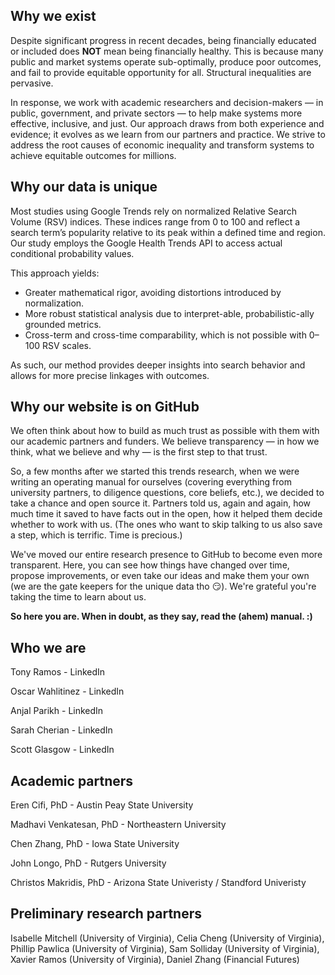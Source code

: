 ## Why we exist
Despite significant progress in recent decades, being financially educated or included does **NOT** mean being financially healthy. This is because many public and market systems operate sub-optimally, produce poor outcomes, and fail to provide equitable opportunity for all. Structural inequalities are pervasive.

In response, we work with academic researchers and decision-makers — in public, government, and private sectors — to help make systems more effective, inclusive, and just. Our approach draws from both experience and evidence; it evolves as we learn from our partners and practice. We strive to address the root causes of economic inequality and transform systems to achieve equitable outcomes for millions.

## Why our data is unique
Most studies using Google Trends rely on normalized Relative Search Volume (RSV) indices. These indices range from 0 to 100 and reflect a search term’s popularity relative to its peak within a defined time and region. Our study employs the Google Health Trends API to access actual conditional probability values. 

This approach yields:
* Greater mathematical rigor, avoiding distortions introduced by normalization.
* More robust statistical analysis due to interpret-able, probabilistic-ally grounded metrics.
* Cross-term and cross-time comparability, which is not possible with 0–100 RSV scales.

As such, our method provides deeper insights into search behavior and allows for more precise linkages with outcomes.


## Why our website is on GitHub
We often think about how to build as much trust as possible with them with our academic partners and funders. We believe transparency — in how we think, what we believe and why — is the first step to that trust.

So, a few months after we started this trends research, when we were writing an operating manual for ourselves (covering everything from university partners, to diligence questions, core beliefs, etc.), we decided to take a chance and open source it. Partners told us, again and again, how much time it saved to have facts out in the open, how it helped them decide whether to work with us. (The ones who want to skip talking to us also save a step, which is terrific. Time is precious.)

We've moved our entire research presence to GitHub to become even more transparent. Here, you can see how things have changed over time, propose improvements, or even take our ideas and make them your own (we are the gate keepers for the unique data tho 😏). We're grateful you're taking the time to learn about us.

**So here you are. When in doubt, as they say, read the (ahem) manual. :)**

## Who we are
Tony Ramos - LinkedIn

Oscar Wahlitinez - LinkedIn

Anjal Parikh - LinkedIn

Sarah Cherian - LinkedIn

Scott Glasgow - LinkedIn 

## Academic partners
Eren Cifi, PhD - Austin Peay State University

Madhavi Venkatesan, PhD - Northeastern University 

Chen Zhang, PhD - Iowa State University 

John Longo, PhD - Rutgers University 

Christos Makridis, PhD - Arizona State Univeristy / Standford Univeristy

## Preliminary research partners
Isabelle Mitchell (University of Virginia), Celia Cheng (University of Virginia), Phillip Pawlica (University of Virginia), Sam Solliday (University of Virginia), Xavier Ramos (University of Virginia), Daniel Zhang (Financial Futures) 
